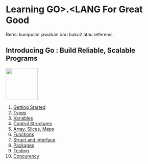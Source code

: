 # Learning GO>.<LANG For Great Good 

Berisi kumpulan jawaban dari buku2 atau referensi.

## Introducing Go : Build Reliable, Scalable Programs
<img src="https://images-na.ssl-images-amazon.com/images/I/51YpdMrI1kL._SX379_BO1,204,203,200_.jpg" width="100px">

1. [Getting Started](https://github.com/philiplambok/hellogo/blob/master/introducingGoBooks/sec1/exercises.md)  
2. [Types](https://github.com/philiplambok/hellogo/blob/master/introducingGoBooks/sec2/exercises.md)  
3. [Variables](https://github.com/philiplambok/hellogo/blob/master/introducingGoBooks/sec3/exercises.md)  
4. [Control Structures](https://github.com/philiplambok/hellogo/blob/master/introducingGoBooks/sec4/exercises.md)  
5. [Array, Slices, Maps](https://github.com/philiplambok/hellogo/blob/master/introducingGoBooks/sec5/exercises.md)  
6. [Functions](https://github.com/philiplambok/hellogo/blob/master/introducingGoBooks/sec6/exercises.md)  
7. [Struct and Interface](https://github.com/philiplambok/hellogo/blob/master/introducingGoBooks/sec7/exercises.md)  
8. [Packages](https://github.com/philiplambok/hellogo/blob/master/introducingGoBooks/sec8/exercises.md)  
9. [Testing](https://github.com/philiplambok/hellogo/blob/master/introducingGoBooks/sec6/exercises.md)  
10. [Concurency](https://github.com/philiplambok/hellogo/blob/master/introducingGoBooks/sec10/exercises.md)  


